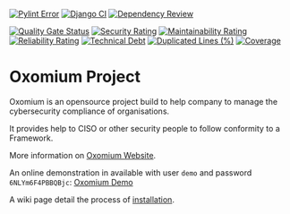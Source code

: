 
[![Pylint Error](https://github.com/pep-un/Oxomium/actions/workflows/pylint.yml/badge.svg)](https://github.com/pep-un/Oxomium/actions/workflows/pylint.yml)
[![Django CI](https://github.com/pep-un/Oxomium/actions/workflows/django.yml/badge.svg)](https://github.com/pep-un/Oxomium/actions/workflows/django.yml)
[![Dependency Review](https://github.com/pep-un/Oxomium/actions/workflows/dependency-review.yml/badge.svg?branch=main)](https://github.com/pep-un/Oxomium/actions/workflows/dependency-review.yml)

[![Quality Gate Status](https://sonarcloud.io/api/project_badges/measure?project=pep-un_Oxomium&metric=alert_status)](https://sonarcloud.io/summary/new_code?id=pep-un_Oxomium)
[![Security Rating](https://sonarcloud.io/api/project_badges/measure?project=pep-un_Oxomium&metric=security_rating)](https://sonarcloud.io/summary/new_code?id=pep-un_Oxomium)
[![Maintainability Rating](https://sonarcloud.io/api/project_badges/measure?project=pep-un_Oxomium&metric=sqale_rating)](https://sonarcloud.io/summary/new_code?id=pep-un_Oxomium)
[![Reliability Rating](https://sonarcloud.io/api/project_badges/measure?project=pep-un_Oxomium&metric=reliability_rating)](https://sonarcloud.io/summary/new_code?id=pep-un_Oxomium)
[![Technical Debt](https://sonarcloud.io/api/project_badges/measure?project=pep-un_Oxomium&metric=sqale_index)](https://sonarcloud.io/summary/new_code?id=pep-un_Oxomium)
[![Duplicated Lines (%)](https://sonarcloud.io/api/project_badges/measure?project=pep-un_Oxomium&metric=duplicated_lines_density)](https://sonarcloud.io/summary/new_code?id=pep-un_Oxomium)
[![Coverage](https://sonarcloud.io/api/project_badges/measure?project=pep-un_Oxomium&metric=coverage)](https://sonarcloud.io/summary/new_code?id=pep-un_Oxomium)


# Oxomium Project

Oxomium is an opensource project build to help company to manage the cybersecurity compliance of organisations. 

It provides help to CISO or other security people to follow conformity to a Framework.

More information on [Oxomium Website](https://www.oxomium.org).

An online demonstration in available with user `demo` and password `6NLYm6F4PBBQBjc`:  [Oxomium Demo](https://demo.oxomium.org)

A wiki page detail the process of [installation](https://github.com/pep-un/Oxomium/wiki/Instalation).
